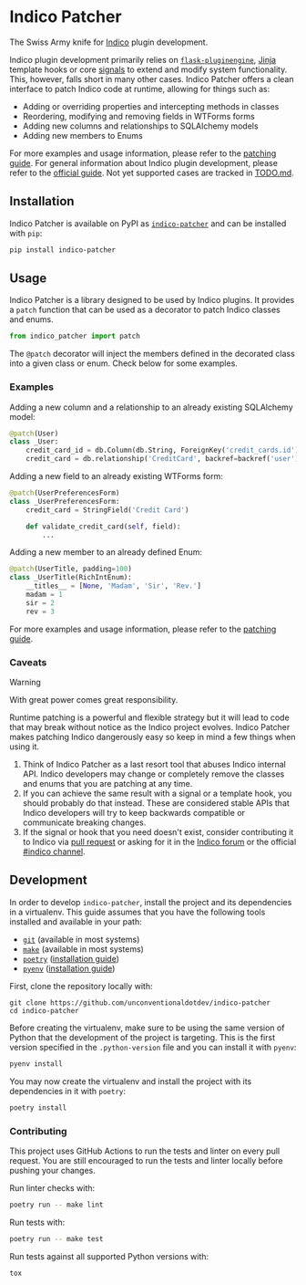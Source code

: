 # Indico Patcher

The Swiss Army knife for [Indico](https://getindico.io/) plugin development.

Indico plugin development primarily relies on [`flask-pluginengine`](https://github.com/indico/flask-pluginengine), [Jinja](https://github.com/pallets/jinja) template hooks or core [signals](https://github.com/indico/indico/tree/master/indico/core/signals) to extend and modify system functionality. This, however, falls short in many other cases. Indico Patcher offers a clean interface to patch Indico code at runtime, allowing for things such as:

- Adding or overriding properties and intercepting methods in classes
- Reordering, modifying and removing fields in WTForms forms
- Adding new columns and relationships to SQLAlchemy models
- Adding new members to Enums

For more examples and usage information, please refer to the [patching guide](doc/README.md). For general information about Indico plugin development, please refer to the [official guide](https://docs.getindico.io/en/stable/plugins/). Not yet supported cases are tracked in [TODO.md](TODO.md).

## Installation

Indico Patcher is available on PyPI as [`indico-patcher`](https://pypi.org/project/indico-patcher/) and can be installed with `pip`:

```sh
pip install indico-patcher
```

## Usage

Indico Patcher is a library designed to be used by Indico plugins. It provides a `patch` function that can be used as a decorator to patch Indico classes and enums.

```python
from indico_patcher import patch
```

The `@patch` decorator will inject the members defined in the decorated class into a given class or enum. Check below for some examples.

### Examples

Adding a new column and a relationship to an already existing SQLAlchemy model:

```python
@patch(User)
class _User:
    credit_card_id = db.Column(db.String, ForeignKey('credit_cards.id'))
    credit_card = db.relationship('CreditCard', backref=backref('user'))
```

Adding a new field to an already existing WTForms form:

```python
@patch(UserPreferencesForm)
class _UserPreferencesForm:
    credit_card = StringField('Credit Card')

    def validate_credit_card(self, field):
        ...
```

Adding a new member to an already defined Enum:

```python
@patch(UserTitle, padding=100)
class _UserTitle(RichIntEnum):
    __titles__ = [None, 'Madam', 'Sir', 'Rev.']
    madam = 1
    sir = 2
    rev = 3
```

For more examples and usage information, please refer to the [patching guide](doc/README.md).

### Caveats

> [!WARNING]
> With great power comes great responsibility.

Runtime patching is a powerful and flexible strategy but it will lead to code that may break without notice as the Indico project evolves. Indico Patcher makes patching Indico dangerously easy so keep in mind a few things when using it.

1. Think of Indico Patcher as a last resort tool that abuses Indico internal API. Indico developers may change or completely remove the classes and enums that you are patching at any time.
2. If you can achieve the same result with a signal or a template hook, you should probably do that instead. These are considered stable APIs that Indico developers will try to keep backwards compatible or communicate breaking changes.
3. If the signal or hook that you need doesn't exist, consider contributing it to Indico via [pull request](https://github.com/indico/indico/pulls) or asking for it in the [Indico forum](https://talk.getindico.io/) or the official [#indico channel](https://app.element.io/#/room/#indico:matrix.org).

## Development

In order to develop `indico-patcher`, install the project and its dependencies in a virtualenv. This guide assumes that you have the following tools installed and available in your path:

- [`git`](https://git-scm.com/) (available in most systems)
- [`make`](https://www.gnu.org/software/make/) (available in most systems)
- [`poetry`](https://python-poetry.org/) ([installation guide](https://python-poetry.org/docs/#installation))
- [`pyenv`](https://github.com/pyenv/pyenv) ([installation guide](https://github.com/pyenv/pyenv#installation))

First, clone the repository locally with:

```shell
git clone https://github.com/unconventionaldotdev/indico-patcher
cd indico-patcher
```

Before creating the virtualenv, make sure to be using the same version of Python that the development of the project is targeting. This is the first version specified in the `.python-version` file and you can install it with `pyenv`:

```sh
pyenv install
```

You may now create the virtualenv and install the project with its dependencies in it with `poetry`:

```sh
poetry install
```

### Contributing

This project uses GitHub Actions to run the tests and linter on every pull request. You are still encouraged to run the tests and linter locally before pushing your changes.

Run linter checks with:

```sh
poetry run -- make lint
```

Run tests with:

```sh
poetry run -- make test
```

Run tests against all supported Python versions with:

```sh
tox
```
